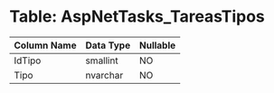# Table: AspNetTasks_TareasTipos

| Column Name | Data Type | Nullable |
|-------------|-----------|----------|
| IdTipo | smallint | NO |
| Tipo | nvarchar | NO |
